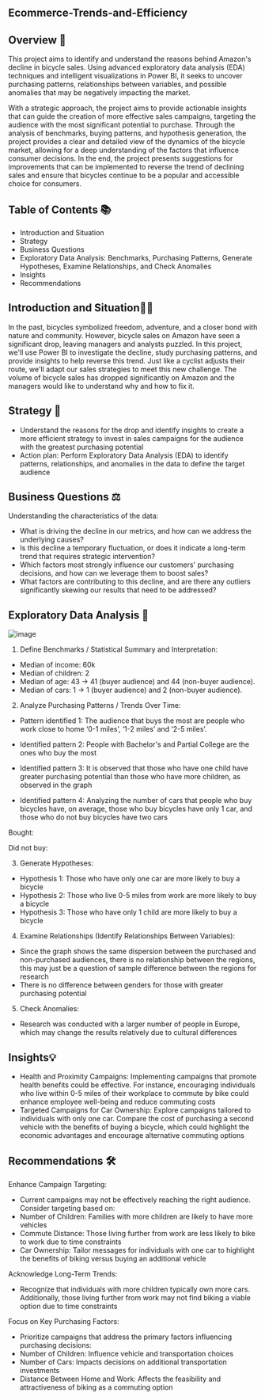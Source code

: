 ## Ecommerce-Trends-and-Efficiency

## Overview 📖

This project aims to identify and understand the reasons behind Amazon's decline in bicycle sales. Using advanced exploratory data analysis (EDA) techniques and intelligent visualizations in Power BI, it seeks to uncover purchasing patterns, relationships between variables, and possible anomalies that may be negatively impacting the market.

With a strategic approach, the project aims to provide actionable insights that can guide the creation of more effective sales campaigns, targeting the audience with the most significant potential to purchase. Through the analysis of benchmarks, buying patterns, and hypothesis generation, the project provides a clear and detailed view of the dynamics of the bicycle market, allowing for a deep understanding of the factors that influence consumer decisions. In the end, the project presents suggestions for improvements that can be implemented to reverse the trend of declining sales and ensure that bicycles continue to be a popular and accessible choice for consumers.

## Table of Contents 📚

- Introduction and Situation
- Strategy
- Business Questions
- Exploratory Data Analysis: Benchmarks, Purchasing Patterns, Generate Hypotheses, Examine Relationships, and Check Anomalies
- Insights
- Recommendations

## Introduction and Situation📝🔎

In the past, bicycles symbolized freedom, adventure, and a closer bond with nature and community. However, bicycle sales on Amazon have seen a significant drop, leaving managers and analysts puzzled. In this project, we'll use Power BI to investigate the decline, study purchasing patterns, and provide insights to help reverse this trend. Just like a cyclist adjusts their route, we'll adapt our sales strategies to meet this new challenge. The volume of bicycle sales has dropped significantly on Amazon and the managers would like to understand why and how to fix it.

## Strategy 🎯

- Understand the reasons for the drop and identify insights to create a more efficient strategy to invest in sales campaigns for the audience with the greatest purchasing potential
- Action plan: Perform Exploratory Data Analysis (EDA) to identify patterns, relationships, and anomalies in the data to define the target audience

## Business Questions ⚖️

Understanding the characteristics of the data:
- What is driving the decline in our metrics, and how can we address the underlying causes?
- Is this decline a temporary fluctuation, or does it indicate a long-term trend that requires strategic intervention?
- Which factors most strongly influence our customers' purchasing decisions, and how can we leverage them to boost sales?
- What factors are contributing to this decline, and are there any outliers significantly skewing our results that need to be addressed?

## Exploratory Data Analysis 📑

![image](https://github.com/user-attachments/assets/acb6d5a0-cba3-4376-9c78-b30a5b5f290d)

1) Define Benchmarks / Statistical Summary and Interpretation:
- Median of income: 60k
- Median of children: 2
- Median of age: 43 → 41 (buyer audience) and 44 (non-buyer audience).
- Median of cars: 1 → 1 (buyer audience) and 2 (non-buyer audience).

2) Analyze Purchasing Patterns / Trends Over Time:
- Pattern identified 1: The audience that buys the most are people who work close to home ‘0-1 miles’, ‘1-2 miles’ and ‘2-5 miles’.

- Identified pattern 2: People with Bachelor's and Partial College are the ones who buy the most
- Identified pattern 3: It is observed that those who have one child have greater purchasing potential than those who have more children, as observed in the graph
- Identified pattern 4: Analyzing the number of cars that people who buy bicycles have, on average, those who buy bicycles have only 1 car, and those who do not buy bicycles have two cars

Bought:

Did not buy:

3) Generate Hypotheses:
- Hypothesis 1: Those who have only one car are more likely to buy a bicycle
- Hypothesis 2: Those who live 0-5 miles from work are more likely to buy a bicycle
- Hypothesis 3: Those who have only 1 child are more likely to buy a bicycle

4) Examine Relationships (Identify Relationships Between Variables):
- Since the graph shows the same dispersion between the purchased and non-purchased audiences, there is no relationship between the regions, this may just be a question of sample difference between the regions for research
- There is no difference between genders for those with greater purchasing potential

5) Check Anomalies:
- Research was conducted with a larger number of people in Europe, which may change the results relatively due to cultural differences

## Insights💡

- Health and Proximity Campaigns: Implementing campaigns that promote health benefits could be effective. For instance, encouraging individuals who live within 0-5 miles of their workplace to commute by bike could enhance employee well-being and reduce commuting costs
- Targeted Campaigns for Car Ownership: Explore campaigns tailored to individuals with only one car. Compare the cost of purchasing a second vehicle with the benefits of buying a bicycle, which could highlight the economic advantages and encourage alternative commuting options

## Recommendations 🛠️

Enhance Campaign Targeting:
- Current campaigns may not be effectively reaching the right audience. Consider targeting based on:
- Number of Children: Families with more children are likely to have more vehicles
- Commute Distance: Those living further from work are less likely to bike to work due to time constraints
- Car Ownership: Tailor messages for individuals with one car to highlight the benefits of biking versus buying an additional vehicle

Acknowledge Long-Term Trends:
- Recognize that individuals with more children typically own more cars. Additionally, those living further from work may not find biking a viable option due to time constraints

Focus on Key Purchasing Factors:
- Prioritize campaigns that address the primary factors influencing purchasing decisions:
- Number of Children: Influence vehicle and transportation choices
- Number of Cars: Impacts decisions on additional transportation investments
- Distance Between Home and Work: Affects the feasibility and attractiveness of biking as a commuting option
